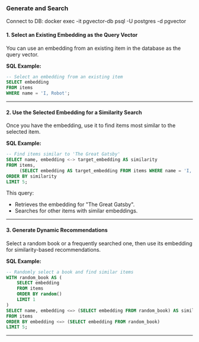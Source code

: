 ### **Generate and Search**

Connect to DB:
docker exec -it pgvector-db psql -U postgres -d pgvector

#### **1. Select an Existing Embedding as the Query Vector**
You can use an embedding from an existing item in the database as the query vector.

**SQL Example:**
```sql
-- Select an embedding from an existing item
SELECT embedding
FROM items
WHERE name = 'I, Robot';
```

---

#### **2. Use the Selected Embedding for a Similarity Search**
Once you have the embedding, use it to find items most similar to the selected item.

**SQL Example:**
```sql
-- Find items similar to 'The Great Gatsby'
SELECT name, embedding <-> target_embedding AS similarity
FROM items, 
     (SELECT embedding AS target_embedding FROM items WHERE name = 'I, Robot') AS subquery
ORDER BY similarity
LIMIT 5;

```

This query:
- Retrieves the embedding for "The Great Gatsby".
- Searches for other items with similar embeddings.

---

#### **3. Generate Dynamic Recommendations**
Select a random book or a frequently searched one, then use its embedding for similarity-based recommendations.

**SQL Example:**
```sql
-- Randomly select a book and find similar items
WITH random_book AS (
    SELECT embedding
    FROM items
    ORDER BY random()
    LIMIT 1
)
SELECT name, embedding <=> (SELECT embedding FROM random_book) AS similarity
FROM items
ORDER BY embedding <=> (SELECT embedding FROM random_book)
LIMIT 5;
```

---
